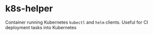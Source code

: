 # k8s-helper
Container running Kubernetes `kubectl` and `helm` clients.  Useful for CI deployment tasks into Kubernetes
